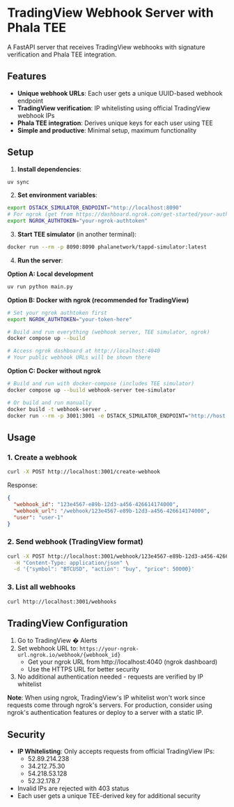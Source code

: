# TradingView Webhook Server with Phala TEE

A FastAPI server that receives TradingView webhooks with signature verification and Phala TEE integration.

## Features

- **Unique webhook URLs**: Each user gets a unique UUID-based webhook endpoint
- **TradingView verification**: IP whitelisting using official TradingView webhook IPs
- **Phala TEE integration**: Derives unique keys for each user using TEE
- **Simple and productive**: Minimal setup, maximum functionality

## Setup

1. **Install dependencies**:
```bash
uv sync
```

2. **Set environment variables**:
```bash
export DSTACK_SIMULATOR_ENDPOINT="http://localhost:8090"
# For ngrok (get from https://dashboard.ngrok.com/get-started/your-authtoken)
export NGROK_AUTHTOKEN="your-ngrok-authtoken"
```

3. **Start TEE simulator** (in another terminal):
```bash
docker run --rm -p 8090:8090 phalanetwork/tappd-simulator:latest
```

4. **Run the server**:

**Option A: Local development**
```bash
uv run python main.py
```

**Option B: Docker with ngrok (recommended for TradingView)**
```bash
# Set your ngrok authtoken first
export NGROK_AUTHTOKEN="your-token-here"

# Build and run everything (webhook server, TEE simulator, ngrok)
docker compose up --build

# Access ngrok dashboard at http://localhost:4040
# Your public webhook URLs will be shown there
```

**Option C: Docker without ngrok**
```bash
# Build and run with docker-compose (includes TEE simulator)
docker compose up --build webhook-server tee-simulator

# Or build and run manually
docker build -t webhook-server .
docker run --rm -p 3001:3001 -e DSTACK_SIMULATOR_ENDPOINT="http://host.docker.internal:8090" webhook-server
```

## Usage

### 1. Create a webhook
```bash
curl -X POST http://localhost:3001/create-webhook
```

Response:
```json
{
  "webhook_id": "123e4567-e89b-12d3-a456-426614174000",
  "webhook_url": "/webhook/123e4567-e89b-12d3-a456-426614174000",
  "user": "user-1"
}
```

### 2. Send webhook (TradingView format)
```bash
curl -X POST http://localhost:3001/webhook/123e4567-e89b-12d3-a456-426614174000 \
  -H "Content-Type: application/json" \
  -d '{"symbol": "BTCUSD", "action": "buy", "price": 50000}'
```

### 3. List all webhooks
```bash
curl http://localhost:3001/webhooks
```

## TradingView Configuration

1. Go to TradingView � Alerts
2. Set webhook URL to: `https://your-ngrok-url.ngrok.io/webhook/{webhook_id}`
   - Get your ngrok URL from http://localhost:4040 (ngrok dashboard)
   - Use the HTTPS URL for better security
3. No additional authentication needed - requests are verified by IP whitelist

**Note**: When using ngrok, TradingView's IP whitelist won't work since requests come through ngrok's servers. For production, consider using ngrok's authentication features or deploy to a server with a static IP.

## Security

- **IP Whitelisting**: Only accepts requests from official TradingView IPs:
  - 52.89.214.238
  - 34.212.75.30
  - 54.218.53.128
  - 52.32.178.7
- Invalid IPs are rejected with 403 status
- Each user gets a unique TEE-derived key for additional security